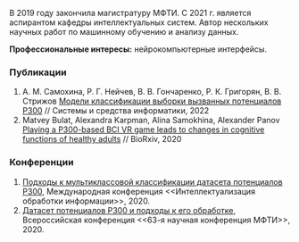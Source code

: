 В 2019 году закончила магистратуру МФТИ. С 2021 г. является аспирантом кафедры интеллектуальных систем. Автор нескольких научных работ по машинному обучению и анализу данных.

**Профессиональные интересы:** нейрокомпьютерные интерфейсы.

### Публикации
1. А. М. Самохина, Р. Г. Нейчев, В. В. Гончаренко, Р. К. Григорян, В. В. Стрижов [Модели классификации выборки вызванных потенциалов P300]() // Системы и средства информатики, 2022
2. Matvey Bulat, Alexandra Karpman, Alina Samokhina, Alexander Panov [Playing a P300-based BCI VR game leads to changes in cognitive functions of healthy adults](https://www.biorxiv.org/content/10.1101/2020.05.28.118281v3.abstract) // BioRxiv, 2020


### Конференции
1. [Подходы к мультиклассовой классификации датасета потенциалов P300](http://machinelearning.ru/wiki/images/3/31/Idp20.pdf), Международная конференция <<Интеллектуализация обработки информации>>, 2020.
2. [Датасет потенциалов P300 и подходы к его обработке](https://mipt.ru/science/5top100/education/courseproposal/%D0%A4%D0%9F%D0%9C%D0%98.pdf), Всероссийская конференция <<63-я научная конференция МФТИ>>, 2020.

